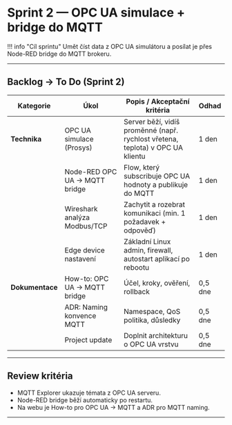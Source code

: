 # Sprint 2 — OPC UA simulace + bridge do MQTT

!!! info "Cíl sprintu"
    Umět číst data z OPC UA simulátoru a posílat je přes Node-RED bridge do MQTT brokeru.

---

## Backlog → To Do (Sprint 2)

| Kategorie      | Úkol                         | Popis / Akceptační kritéria | Odhad |
|----------------|------------------------------|-----------------------------|-------|
| **Technika**   | OPC UA simulace (Prosys)     | Server běží, vidíš proměnné (např. rychlost vřetena, teplota) v OPC UA klientu | 1 den |
|                | Node-RED OPC UA → MQTT bridge| Flow, který subscribuje OPC UA hodnoty a publikuje do MQTT | 1 den |
|                | Wireshark analýza Modbus/TCP | Zachytit a rozebrat komunikaci (min. 1 požadavek + odpověď) | 1 den |
|                | Edge device nastavení        | Základní Linux admin, firewall, autostart aplikací po rebootu | 1 den |
| **Dokumentace**| How-to: OPC UA → MQTT bridge | Účel, kroky, ověření, rollback | 0,5 dne |
|                | ADR: Naming konvence MQTT    | Namespace, QoS politika, důsledky | 0,5 dne |
|                | Project update               | Doplnit architekturu o OPC UA vrstvu | 0,5 dne |

---

## Review kritéria
- MQTT Explorer ukazuje témata z OPC UA serveru.
- Node-RED bridge běží automaticky po restartu.
- Na webu je How-to pro OPC UA → MQTT a ADR pro MQTT naming.

---
